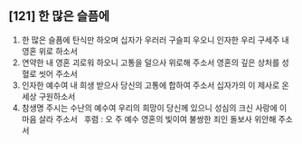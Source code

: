 ## [121] 한 많은 슬픔에

1) 한 많은 슬픔에 탄식만 하오며 십자가 우러러 구슬피 우오니 인자한 우리 구세주 내 영혼 위로 하소서  
2) 연약한 내 영혼 괴로워 하오니 고통을 덜으사 위로해 주소서 영혼의 깊은 상처를 성혈로 씻어 주소서   
3) 인자한 예수여 내 희생 받으사 당신의 고통에 합하여 주소서 십자가의 이 제사로 온 세상 구원하소서  
4) 참생명 주시는 수난의 예수여 우리의 희망이 당신께 있으니 성심의 크신 사랑에 이 마음 살라 주소서  
후렴 : 오 주 예수 영혼의 빛이여 불쌍한 죄인 돌보사 위안해 주소서
